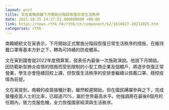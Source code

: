 ```yaml
---
layout: post
title: 文在寅稱南韓下月開始分階段恢復日常生活秩序
date: 2021-10-25 14:37:52.000000000 +08:00
link: https://news.rthk.hk/rthk/ch/component/k2/1616827-20211025.htm
categories: rthk
---
```


南韓總統文在寅表示，下月開始正式實施分階段恢復日常生活秩序的措施，在維持戴口罩等基本方針之下，轉為可持續的防疫體系。

文在寅到國會就2022年度預算案，發表任內最後一次施政演說。他說下月開始，因防範新型肺炎疫情的措施而受到限制的小型工商企業及個體戶，將逐步恢復正常營業，學生亦會陸續回校上課，但恢復生活秩序的安排會繼續以佩戴口罩、穩控疫情為前提。

文在寅提到，南韓的疫苗接種計劃，雖然較遲開始，但在國民踴躍參與之下，完成接種疫苗人士的比率，已超過70%，屬於世界最高水平。他強調將在最後6個月的任期內，致力克服危機，全力恢復國家經濟與生活秩序。

